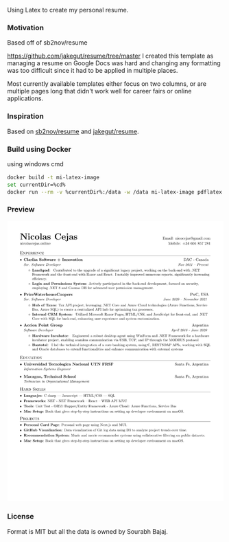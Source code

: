 Using Latex to create my personal resume. 

### Motivation

Based off of sb2nov/resume

https://github.com/jakegut/resume/tree/master
I created this template as managing a resume on Google Docs was hard and changing any formatting was too difficult since it had to be applied in multiple places.

Most currently available templates either focus on two columns, or are multiple pages long that didn't work well for career fairs or online applications.

### Inspiration
Based on 
 [sb2nov/resume](https://github.com/sb2nov/resume)
and 
 [jakegut/resume](https://github.com/jakegut/resume.git).

### Build using Docker
using windows cmd
```sh
docker build -t mi-latex-image 
set currentDir=%cd%
docker run --rm -v %currentDir%:/data -w /data mi-latex-image pdflatex nicolas_cejas_resume.tex
```

### Preview

![Resume Screenshot](/resume_preview.png)

### License

Format is MIT but all the data is owned by Sourabh Bajaj.
